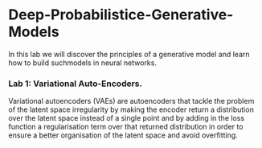 # Deep-Probabilistice-Generative-Models
In this lab we will discover the principles of a generative model and learn how to build suchmodels in neural networks.

### Lab 1: Variational Auto-Encoders. 
Variational autoencoders (VAEs) are autoencoders that tackle the problem of the latent space irregularity by making the encoder return a distribution over the latent space instead of a single point and by adding in the loss function a regularisation term over that returned distribution in order to ensure a better organisation of the latent space and avoid overfitting.